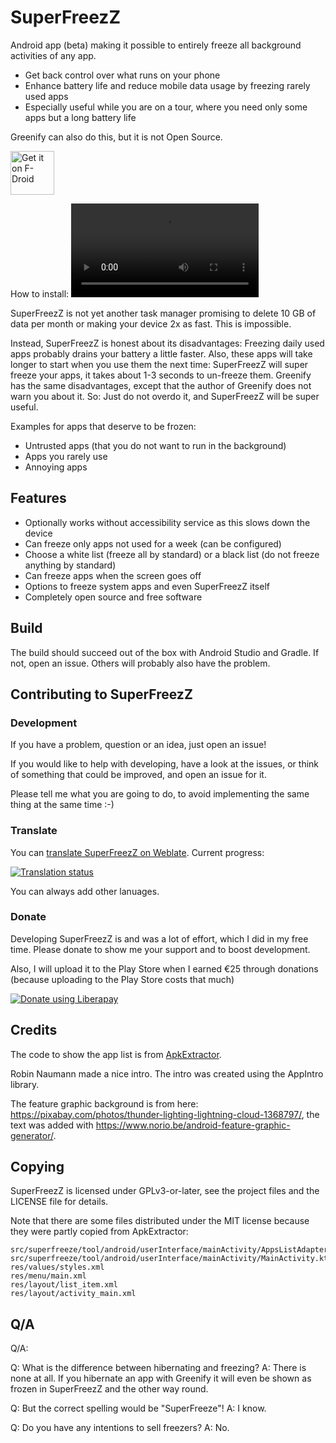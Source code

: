 SuperFreezZ
===========

Android app (beta) making it possible to entirely freeze all background activities of any app.

 * Get back control over what runs on your phone
 * Enhance battery life and reduce mobile data usage by freezing rarely used apps
 * Especially useful while you are on a tour, where you need only some apps but a long battery life

Greenify can also do this, but it is not Open Source.

[<img src="https://f-droid.org/badge/get-it-on.png" alt="Get it on F-Droid" height="70">](https://f-droid.org/packages/superfreeze.tool.android/) 

How to install:
![Installation video](https://gitlab.com/SuperFreezZ/SuperFreezZ/uploads/f5b475ef170d7917c96f5932b26f5184/How_to_install.mp4)

SuperFreezZ is not yet another task manager promising to delete 10 GB of data per month or making your device 2x as fast. This is impossible.

Instead, SuperFreezZ is honest about its disadvantages: Freezing daily used apps probably drains your battery a little faster. Also, these apps will take longer to start when you use them the next time: SuperFreezZ will super freeze your apps, it takes about 1-3 seconds to un-freeze them. Greenify has the same disadvantages, except that the author of Greenify does not warn you about it. So: Just do not overdo it, and SuperFreezZ will be super useful.

Examples for apps that deserve to be frozen:

 * Untrusted apps (that you do not want to run in the background)
 * Apps you rarely use
 * Annoying apps

Features
--------

 * Optionally works without accessibility service as this slows down the device
 * Can freeze only apps not used for a week (can be configured)
 * Choose a white list (freeze all by standard) or a black list (do not freeze anything by standard)
 * Can freeze apps when the screen goes off
 * Options to freeze system apps and even SuperFreezZ itself
 * Completely open source and free software

Build
-----

The build should succeed out of the box with Android Studio and Gradle. If not, open an issue. Others will probably also have the problem.

Contributing to SuperFreezZ
------------

### Development

If you have a problem, question or an idea, just open an issue!

If you would like to help with developing, have a look at the issues, or think of something that could be improved, and open an issue for it.

Please tell me what you are going to do, to avoid implementing the same thing at the same time :-)

### Translate

You can [translate SuperFreezZ on Weblate](https://hosted.weblate.org/engage/superfreezz/). Current progress:

[![Translation status](https://hosted.weblate.org/widgets/superfreezz/-/multi-auto.svg)](https://hosted.weblate.org/engage/superfreezz/?utm_source=widget)

You can always add other lanuages.

### Donate

Developing SuperFreezZ is and was a lot of effort, which I did in my free time. Please donate to show me your support and to boost development.

Also, I will upload it to the Play Store when I earned €25 through donations (because uploading to the Play Store costs that much)

[<img alt="Donate using Liberapay" src="https://liberapay.com/assets/widgets/donate.svg">](https://liberapay.com/Hocuri/)

Credits
-------

The code to show the app list is from [ApkExtractor](https://f-droid.org/wiki/page/axp.tool.apkextractor).

Robin Naumann made a nice intro. The intro was created using the AppIntro library.

The feature graphic background is from here: https://pixabay.com/photos/thunder-lighting-lightning-cloud-1368797/, the text was added with https://www.norio.be/android-feature-graphic-generator/.

Copying
-------

SuperFreezZ is licensed under GPLv3-or-later, see the project files and the LICENSE file for details.

Note that there are some files distributed under the MIT license because they were partly copied from ApkExtractor:
```
src/superfreeze/tool/android/userInterface/mainActivity/AppsListAdapter.kt
src/superfreeze/tool/android/userInterface/mainActivity/MainActivity.kt
res/values/styles.xml
res/menu/main.xml
res/layout/list_item.xml
res/layout/activity_main.xml
```

Q/A
---

Q/A:

Q: What is the difference between hibernating and freezing?
A: There is none at all. If you hibernate an app with Greenify it will even be shown as frozen in SuperFreezZ and the other way round.

Q: But the correct spelling would be "SuperFreeze"!
A: I know.

Q: Do you have any intentions to sell freezers?
A: No.